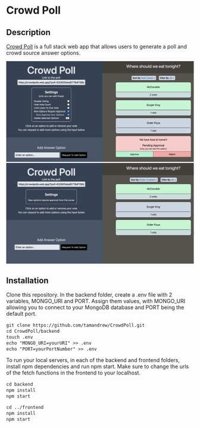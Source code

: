 # Crowd Poll

## Description
[Crowd Poll](https://crowdpolls.web.app) is a full stack web app that allows users to generate a poll and crowd source answer options.

![Owner View](ownerdemo.png)
![User View](userdemo.png)

## Installation
Clone this repository. In the backend folder, create a .env file with 2 variables, MONGO_URI and PORT. Assign them values, with MONGO_URI allowing you to connect to your MongoDB database and PORT being the default port.

```
git clone https://github.com/tamandrew/CrowdPoll.git
cd CrowdPoll/backend
touch .env
echo "MONGO_URI=yourURI" >> .env
echo "PORT=yourPortNumber" >> .env
```

To run your local servers, in each of the backend and frontend folders, install npm dependencies and run npm start. Make sure to change the urls of the fetch functions in the frontend to your localhost.

```
cd backend
npm install
npm start
```
```
cd ../frontend
npm install
npm start
```
